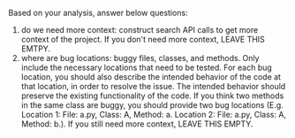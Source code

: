 Based on your analysis, answer below questions:
1. do we need more context: construct search API calls to get more context of the project. If you don't need more context, LEAVE THIS EMTPY.
2. where are bug locations: buggy files, classes, and methods. Only include the necessary locations that need to be tested. For each bug location, you should also describe the intended behavior of the code at that location, in order to resolve the issue. The intended behavior should preserve the existing functionality of the code. If you think two methods in the same class are buggy, you should provide two bug locations (E.g. Location 1: File: a.py, Class: A, Method: a. Location 2: File: a.py, Class: A, Method: b.). If you still need more context, LEAVE THIS EMPTY.
